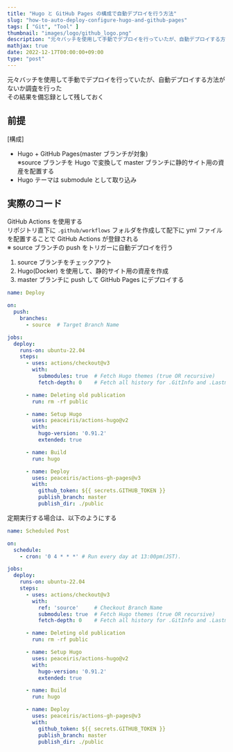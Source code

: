 ```yaml
---
title: "Hugo と GitHub Pages の構成で自動デプロイを行う方法"
slug: "how-to-auto-deploy-configure-hugo-and-github-pages"
tags: [ "Git", "Tool" ]
thumbnail: "images/logo/github_logo.png"
description: "元々バッチを使用して手動でデプロイを行っていたが、自動デプロイする方法がないか調査を行った その結果を備忘録として残しておく"
mathjax: true
date: 2022-12-17T00:00:00+09:00
type: "post"
---
```


元々バッチを使用して手動でデプロイを行っていたが、自動デプロイする方法がないか調査を行った  
その結果を備忘録として残しておく

## 前提

[構成]

* Hugo + GitHub Pages(master ブランチが対象)  
  ※source ブランチを Hugo で変換して master ブランチに静的サイト用の資産を配置する
* Hugo テーマは submodule として取り込み

## 実際のコード

GitHub Actions を使用する  
リポジトリ直下に `.github/workflows` フォルダを作成して配下に yml ファイルを配置することで GitHub Actions が登録される  
※ source ブランチの push をトリガーに自動デプロイを行う

1. source ブランチをチェックアウト
2. Hugo(Docker) を使用して、静的サイト用の資産を作成
3. master ブランチに push して GitHub Pages にデプロイする

```yml:.github/workflows/deploy.yml
name: Deploy

on:
  push:
    branches:
      - source  # Target Branch Name

jobs:
  deploy:
    runs-on: ubuntu-22.04
    steps:
      - uses: actions/checkout@v3
        with:
          submodules: true  # Fetch Hugo themes (true OR recursive)
          fetch-depth: 0    # Fetch all history for .GitInfo and .Lastmod

      - name: Deleting old publication
        run: rm -rf public

      - name: Setup Hugo
        uses: peaceiris/actions-hugo@v2
        with:
          hugo-version: '0.91.2'
          extended: true

      - name: Build
        run: hugo

      - name: Deploy
        uses: peaceiris/actions-gh-pages@v3
        with:
          github_token: ${{ secrets.GITHUB_TOKEN }}
          publish_branch: master
          publish_dir: ./public
```

定期実行する場合は、以下のようにする

```yml:.github/workflows/scheduled_post.yml
name: Scheduled Post

on:
  schedule:
    - cron: '0 4 * * *' # Run every day at 13:00pm(JST).

jobs:
  deploy:
    runs-on: ubuntu-22.04
    steps:
      - uses: actions/checkout@v3
        with:
          ref: 'source'     # Checkout Branch Name
          submodules: true  # Fetch Hugo themes (true OR recursive)
          fetch-depth: 0    # Fetch all history for .GitInfo and .Lastmod

      - name: Deleting old publication
        run: rm -rf public

      - name: Setup Hugo
        uses: peaceiris/actions-hugo@v2
        with:
          hugo-version: '0.91.2'
          extended: true

      - name: Build
        run: hugo

      - name: Deploy
        uses: peaceiris/actions-gh-pages@v3
        with:
          github_token: ${{ secrets.GITHUB_TOKEN }}
          publish_branch: master
          publish_dir: ./public
```
